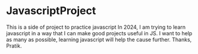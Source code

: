 # JavascriptProject
This is a side of project to practice javascript 
In 2024, I am trying to learn javascript in a way that I can make good projects useful in JS. 
I want to help as many as possible, learning javascript will help the cause further.
Thanks, Pratik.
